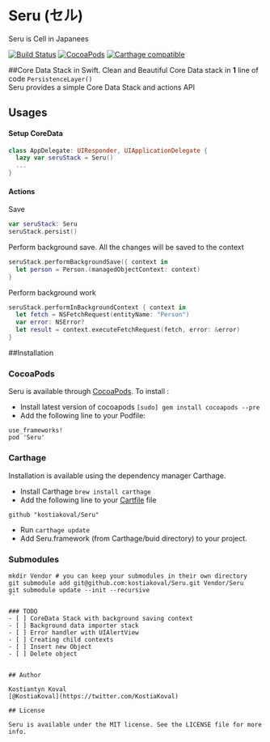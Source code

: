 Seru (セル) 
=====
Seru is Cell in Japanees

[![Build Status](https://travis-ci.org/kostiakoval/Seru.svg?branch=develop)](https://travis-ci.org/kostiakoval/Seru) 
[![CocoaPods](https://img.shields.io/cocoapods/v/Seru.svg)]()
[![Carthage compatible](https://img.shields.io/badge/Carthage-compatible-4BC51D.svg?style=flat)](https://github.com/Carthage/Carthage)

##Core Data Stack in Swift.
Clean and Beautiful Core Data stack in **1** line of code `PersistenceLayer()`  
Seru provides a simple Core Data Stack and actions API
 
## Usages

#### Setup CoreData

```swift
class AppDelegate: UIResponder, UIApplicationDelegate {            
  lazy var seruStack = Seru()
  ...
}
```

#### Actions 

Save
```swift
var seruStack: Seru
seruStack.persist()
```

Perform background save.
All the changes will be saved to the context
```swift
seruStack.performBackgroundSave({ context in
  let person = Person.(managedObjectContext: context)
}
```

Perform background work
```swift
seruStack.performInBackgroundContext { context in
  let fetch = NSFetchRequest(entityName: "Person")
  var error: NSError?
  let result = context.executeFetchRequest(fetch, error: &error)
}
```



##Installation

### CocoaPods
Seru is available through [CocoaPods](http://cocoapods.org). To install :

 - Install latest version of cocoapods `[sudo] gem install cocoapods --pre`
 - Add the following line to your Podfile:
 
```
use_frameworks!
pod 'Seru'
```

### Carthage
Installation is available using the dependency manager Carthage.

 - Install Carthage `brew install carthage`
 - Add the following line to your [Cartfile](https://github.com/Carthage/Carthage/blob/master/Documentation/Artifacts.md#cartfile) file

```
github "kostiakoval/Seru"
```
-  Run `carthage update`
-  Add Seru.framework (from Carthage/buid directory) to your project.

### Submodules

```
mkdir Vendor # you can keep your submodules in their own directory
git submodule add git@github.com:kostiakoval/Seru.git Vendor/Seru
git submodule update --init --recursive
``

### TODO
- [ ] CoreData Stack with background saving context
- [ ] Background data importer stack
- [ ] Error handler with UIAlertView
- [ ] Creating child contexts
- [ ] Insert new Object
- [ ] Delete object


## Author

Kostiantyn Koval  
[@KostiaKoval](https://twitter.com/KostiaKoval)

## License

Seru is available under the MIT license. See the LICENSE file for more info.


